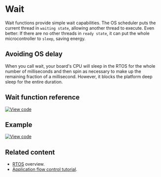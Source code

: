 # Wait

Wait functions provide simple wait capabilities. The OS scheduler puts the current thread in `waiting state`, allowing another thread to execute. Even better: If there are no other threads in `ready state`, it can put the whole microcontroller to `sleep`, saving energy.

## Avoiding OS delay

When you call wait, your board's CPU will sleep in the RTOS for the whole number of milliseconds and then spin as necessary to make up the remaining fraction of a millisecond. However, it blocks the platform deep sleep for the entire duration.

## Wait function reference

[![View code](https://www.mbed.com/embed/?type=library)](https://os.mbed.com/docs/v5.10/mbed-os-api-doxy/mbed__wait__api_8h_source.html)

## Example

[![View code](https://www.mbed.com/embed/?url=https://os.mbed.com/teams/mbed_example/code/wait_ex_1/)](https://os.mbed.com/teams/mbed_example/code/wait_ex_1/file/4f0543415053/main.cpp)

## Related content

- [RTOS](rtos.html) overview.
- [Application flow control tutorial](/docs/v5.10/tutorials/application-flow-control.html).

